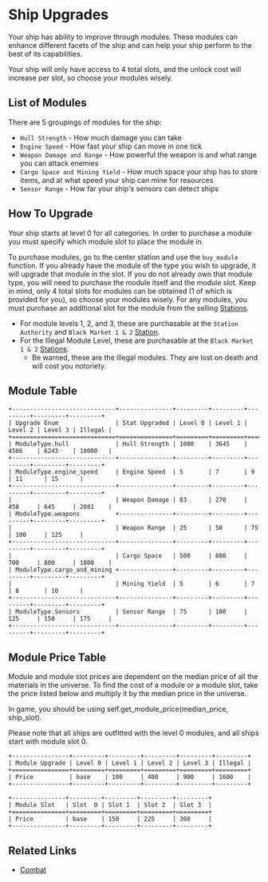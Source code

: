 # Ship Upgrades

Your ship has ability to improve through modules. These modules can enhance different facets of the ship
and can help your ship perform to the best of its capabilities.

Your ship will only have access to 4 total slots, and the unlock cost will increase per slot, so choose your modules wisely.

## List of Modules

There are 5 groupings of modules for the ship:
* `Hull Strength` - How much damage you can take
* `Engine Speed` - How fast your ship can move in one tick
* `Weapon Damage and Range` - How powerful the weapon is and what range you can attack enemies
* `Cargo Space and Mining Yield` - How much space your ship has to store items, and at what speed your ship can mine for resources
* `Sensor Range` - How far your ship's sensors can detect ships

## How To Upgrade

Your ship starts at level 0 for all categories. In order to purchase a module you must specify which module slot to place the module in.

To purchase modules, go to the center station and use the `buy_module` function. If you already have the module of the type you wish to upgrade, 
it will upgrade that module in the slot. If you do not already own that module type, you will need to purchase the module itself and the module slot.
Keep in mind, only 4 total slots for modules can be obtained (1 of which is provided for you), so choose your modules wisely.
For any modules, you must purchase an additional slot for the module from the selling [Stations](stations.html).
- For module levels 1, 2, and 3, these are purchasable at the `Station Authority` and `Black Market 1 & 2` [Station](stations.html).
- For the Illegal Module Level, these are purchasable at the `Black Market 1 & 2` [Stations](stations.html).
  - Be warned, these are the illegal modules. They are lost on death and will cost you notoriety.

## Module Table

```eval_rst
+-----------------------------+---------------+---------+---------+---------+---------+---------+
| Upgrade Enum                | Stat Upgraded | Level 0 | Level 1 | Level 2 | Level 3 | Illegal |
+=============================+===============+=========+=========+=========+=========+=========+
| ModuleType.hull             | Hull Strength | 1000    | 3645    | 4506    | 6243    | 10000   |
+-----------------------------+---------------+---------+---------+---------+---------+---------+
| ModuleType.engine_speed     | Engine Speed  | 5       | 7       | 9       | 11      | 15      |
+-----------------------------+---------------+---------+---------+---------+---------+---------+
|                             | Weapon Damage | 83      | 270     | 458     | 645     | 2081    |
| ModuleType.weapons          +---------------+---------+---------+---------+---------+---------+
|                             | Weapon Range  | 25      | 50      | 75      | 100     | 125     |
+-----------------------------+---------------+---------+---------+---------+---------+---------+
|                             | Cargo Space   | 500     | 600     | 700     | 800     | 1000    |
| ModuleType.cargo_and_mining +---------------+---------+---------+---------+---------+---------+
|                             | Mining Yield  | 5       | 6       | 7       | 8       | 10      |
+-----------------------------+---------------+---------+---------+---------+---------+---------+
| ModuleType.Sensors          | Sensor Range  | 75      | 100     | 125     | 150     | 175     |
+-----------------------------+---------------+---------+---------+---------+---------+---------+
```

## Module Price Table

Module and module slot prices are dependent on the median price of all the materials in the universe. To find the cost
of a module or a module slot, take the price listed below and multiply it by the median price in the universe.

In game, you should be using self.get_module_price(median_price, ship_slot).

Please note that all ships are outfitted with the level 0 modules, and all ships start with module slot 0.
```
+----------------+---------+---------+---------+---------+---------+
| Module Upgrade | Level 0 | Level 1 | Level 2 | Level 3 | Illegal |
+================+=========+=========+=========+=========+=========+
| Price          | base    | 100     | 400     | 900     | 1600    |
+----------------+---------+---------+---------+---------+---------+

+---------------+---------+---------+---------+---------+
| Module Slot   | Slot  0 | Slot 1  | Slot 2  | Slot 3  |
+===============+=========+=========+=========+=========+
| Price         | base    | 150     | 225     | 300     |
+---------------+---------+---------+---------+---------+
```
## Related Links

* [Combat](combat.html)
